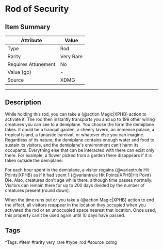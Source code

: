 # Rod of Security

## Item Summary

| Attribute            | Value                        |
|----------------------|------------------------------|
| Type                 | Rod |
| Rarity               | Very Rare             |
| Requires Attunement  | No                |
| Value (gp)           | -    |
| Source               | XDMG |

---

## Description

While holding this rod, you can take a {@action Magic|XPHB} action to activate it. The rod then instantly transports you and up to 199 other willing creatures you can see to a demiplane. You choose the form the demiplane takes. It could be a tranquil garden, a cheery tavern, an immense palace, a tropical island, a fantastic carnival, or whatever else you can imagine. Regardless of its nature, the demiplane contains enough water and food to sustain its visitors, and the demiplane's environment can't harm its occupants. Everything else that can be interacted with there can exist only there. For example, a flower picked from a garden there disappears if it is taken outside the demiplane.

For each hour spent in the demiplane, a visitor regains {@variantrule Hit Points|XPHB} as if it had spent 1 {@variantrule Hit Points|XPHB|Hit Point} Die. Also, creatures don't age while there, although time passes normally. Visitors can remain there for up to 200 days divided by the number of creatures present (round down).

When the time runs out or you take a {@action Magic|XPHB} action to end the effect, all visitors reappear in the location they occupied when you activated the rod or an unoccupied space nearest that location. Once used, this property can't be used again until 10 days have passed.

## Tags

^Tags: #item #rarity_very_rare #type_rod #source_xdmg